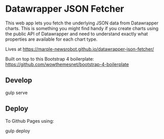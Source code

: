 # Datawrapper JSON Fetcher

This web app lets you fetch the underlying JSON data from Datawrapper charts. This is something you might find handy if you create charts using the public API of Datawrapper and need to understand exactly what properties are available for each chart type.

Lives at https://marple-newsrobot.github.io/datawrapper-json-fetcher/

Built on top to this Bootstrap 4 boilerplate: https://github.com/wowthemesnet/bootstrap-4-boilerplate

## Develop

  gulp serve

## Deploy

To Github Pages using:

  gulp deploy

